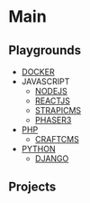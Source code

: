 # Main

## Playgrounds

- [DOCKER](https://github.com/mejasonatkinson/playground-docker)
- JAVASCRIPT
    - [NODEJS](https://github.com/mejasonatkinson/playground-nodejs)
    - [REACTJS](https://github.com/mejasonatkinson/playground-reactjs)
    - [STRAPICMS](https://github.com/mejasonatkinson/playground-strapiCMS)
    - [PHASER3](https://github.com/mejasonatkinson/playground-phaser-3)
- [PHP](https://github.com/mejasonatkinson/playground-php)
    - [CRAFTCMS](https://github.com/mejasonatkinson/playground-craftCMS)
- [PYTHON](https://github.com/mejasonatkinson/playground-python)
    - [DJANGO](https://github.com/mejasonatkinson/playground-django)    

## Projects

<!-- https://github.com/mejasonatkinson/playground-data -->
